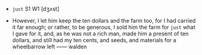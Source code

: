 - `just` S1 W1 [dʒʌst]



-  However, I let him keep the ten dollars and the farm too, for I had carried it far enough; or rather, to be generous, I sold him the farm for `just` what I gave for it, and, as he was not a rich man, made him a present of ten dollars, and still had my ten cents, and seeds, and materials for a wheelbarrow left —— walden